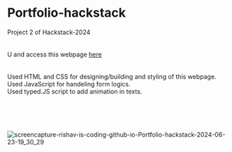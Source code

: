 # Portfolio-hackstack
Project 2 of Hackstack-2024
<br><br><br>
U and access this webpage <a href="https://rishav-is-coding.github.io/Portfolio-hackstack/"> here</a>
<br><br><br>
Used HTML and CSS for designing/building and styling of this webpage.<br>
Used JavaScript for handeling form logics.<br>
Used typed.JS script to add animation in texts.<br>

<br><br><br><br>
![screencapture-rishav-is-coding-github-io-Portfolio-hackstack-2024-06-23-19_30_29](https://github.com/Rishav-is-coding/Portfolio-hackstack/assets/138382043/60f946f5-13dd-407f-9993-0ce032314f46)
